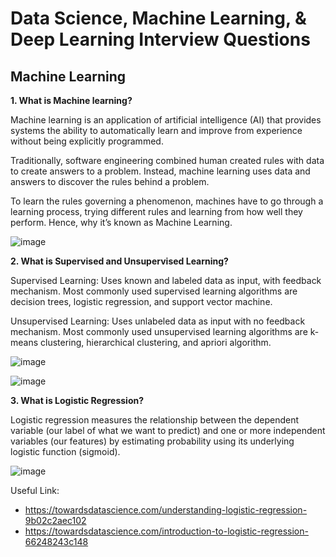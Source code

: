 # Data Science, Machine Learning, & Deep Learning Interview Questions


## Machine Learning

**1. What is Machine learning?**

Machine learning is an application of artificial intelligence (AI) that provides systems the ability to automatically learn and improve from experience without being explicitly programmed.

Traditionally, software engineering combined human created rules with data to create answers to a problem. Instead, machine learning uses data and answers to discover the rules behind a problem.

To learn the rules governing a phenomenon, machines have to go through a learning process, trying different rules and learning from how well they perform. Hence, why it’s known as Machine Learning.

![image](https://user-images.githubusercontent.com/38240162/90568575-13b90480-e1a4-11ea-931b-135ab5be3322.png)

**2. What is Supervised and Unsupervised Learning?**

Supervised Learning: Uses known and labeled data as input, with feedback mechanism. Most commonly used supervised learning algorithms are decision trees, logistic regression, and support vector machine.

Unsupervised Learning: Uses unlabeled data as input with no feedback mechanism. Most commonly used unsupervised learning algorithms are k-means clustering, hierarchical clustering, and apriori algorithm.

![image](https://user-images.githubusercontent.com/38240162/90569316-955d6200-e1a5-11ea-9a57-c6e2f8ed8fed.png)

![image](https://user-images.githubusercontent.com/38240162/90569357-a8703200-e1a5-11ea-92ec-4f5c71c255cb.png)


**3. What is Logistic Regression?**

Logistic regression measures the relationship between the dependent variable (our label of what we want to predict) and one or more independent variables (our features) by estimating probability using its underlying logistic function (sigmoid).

![image](https://user-images.githubusercontent.com/26432753/90569620-1b79a880-e1a6-11ea-8030-879e3fd2891d.png)

Useful Link: 
  * https://towardsdatascience.com/understanding-logistic-regression-9b02c2aec102
  * https://towardsdatascience.com/introduction-to-logistic-regression-66248243c148
